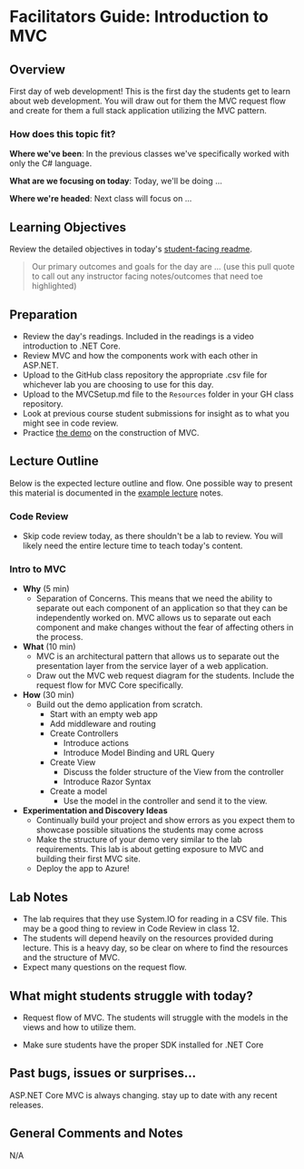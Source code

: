 # Facilitators Guide: Introduction to MVC

## Overview

First day of web development! This is the first day the students get to learn about web development. You will draw out for them the MVC request flow and create for them a full stack application utilizing the MVC pattern.

### How does this topic fit?

**Where we've been**:
In the previous classes we've specifically worked with only the C# language. 

**What are we focusing on today**:
Today, we'll be doing ...

**Where we're headed**:
Next class will focus on ...

## Learning Objectives

Review the detailed objectives in today's [student-facing readme](../README.md).

> Our primary outcomes and goals for the day are ... (use this pull quote to call out any instructor facing notes/outcomes that need toe highlighted)

## Preparation

- Review the day's readings. Included in the readings is a video introduction to .NET Core.
- Review MVC and how the components work with each other in ASP.NET.
- Upload to the GitHub class repository the appropriate .csv file for whichever lab you are choosing to use for this day.
- Upload to the MVCSetup.md file to the `Resources` folder in your GH class repository. 
- Look at previous course student submissions for insight as to what you might see in code review.
- Practice [the demo](../demo/demo-name) on the construction of MVC.

## Lecture Outline

Below is the expected lecture outline and flow. One possible way to present this material is documented in the [example lecture](../LECTURE-NOTES.md) notes.

### Code Review

- Skip code review today, as there shouldn't be a lab to review. You will likely need the entire lecture time to teach today's content. 

### Intro to MVC

- **Why** (5 min)
  - Separation of Concerns. This means that we need the ability to separate out each component of an application so that they can be independently worked on. MVC allows us to separate out each component and make changes without the fear of affecting others in the process.  
- **What** (10 min)
  - MVC is an architectural pattern that allows us to separate out the presentation layer from the service layer of a web application. 
  - Draw out the MVC web request diagram for the students. Include the request flow for MVC Core specifically. 
- **How** (30 min)
  - Build out the demo application from scratch.
    - Start with an empty web app
    - Add middleware and routing
    - Create Controllers
      - Introduce actions
      - Introduce Model Binding and URL Query
    - Create View
      - Discuss the folder structure of the View from the controller
      - Introduce Razor Syntax
    - Create a model
      - Use the model in the controller and send it to the view. 
- **Experimentation and Discovery Ideas**
  - Continually build your project and show errors as you expect them to showcase possible situations the students may come across
  - Make the structure of your demo very similar to the lab requirements. This lab is about getting exposure to MVC and building their first MVC site. 
  - Deploy the app to Azure!

## Lab Notes

- The lab requires that they use System.IO for reading in a CSV file. This may be a good thing to review in Code Review in class 12. 
- The students will depend heavily on the resources provided during lecture. This is a heavy day, so be clear on where to find the resources and the structure of MVC. 
- Expect many questions on the request flow. 

## What might students struggle with today?

- Request flow of MVC. The students will struggle with the models in the views and how to utilize them. 

- Make sure students have the proper SDK installed for .NET Core

## Past bugs, issues or surprises...

ASP.NET Core MVC is always changing. stay up to date with any recent releases. 

## General Comments and Notes

N/A